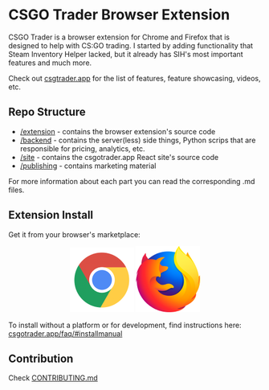 CSGO Trader Browser Extension
==============

CSGO Trader is a browser extension for Chrome and Firefox that is designed to help with CS:GO trading.
I started by adding functionality that Steam Inventory Helper lacked, but it already has SIH's most important features and much more.

Check out <a target="_blank" href="https://csgtrader.app/">csgtrader.app</a> for the list of features, feature showcasing, videos, etc.

Repo Structure
--------------
- <a href="/extension">/extension</a> - contains the browser extension's source code
- <a href="/backend">/backend</a> - contains the server(less) side things,  Python scrips that are responsible for pricing, analytics, etc.
- <a href="/site">/site</a> - contains the csgotrader.app React site's source code
- <a href="/publishing">/publishing</a> - contains marketing material

For more information about each part you can read the corresponding .md files.

Extension Install
--------------
Get it from your browser's marketplace:
<p align="center">
 <a target="_blank" href="https://chrome.google.com/webstore/detail/csgo-trader/kaibcgikagnkfgjnibflebpldakfhfih/"><img src="publishing/github/chrome.png" width="128" title="Get it for Chrome from Chrome Web Store" alt="Get it for Chrome from Chrome Web Store"></a>
<a target="_blank" href="https://addons.mozilla.org/en-US/firefox/addon/csgo-trader-steam-trading/"><img src="publishing/github/firefox.png" width="128" title="Add it to your Firefox through Firefox Add-ons" alt="Add it to your Firefox through Firefox Add-ons"></a>
</p>

To install without a platform or for development, find instructions here: <a target="_blank" href="https://csgotrader.app/faq/#installmanual">csgotrader.app/faq/#installmanual</a>

Contribution
--------------
Check <a href="https://github.com/gergelyszabo94/csgo-trader-extension/blob/master/CONTRIBUTING.md">CONTRIBUTING.md</a>
